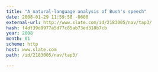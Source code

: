 ```yaml
---
title: "A natural-language analysis of Bush's speech"
date: 2008-01-29 11:59:58 -0600
external-url: http://www.slate.com/id/2183005/nav/tap3/
hash: f4df39d9977a5d77c85ab73ed318b7cb
year: 2008
month: 01
scheme: http
host: www.slate.com
path: /id/2183005/nav/tap3/

---
```



